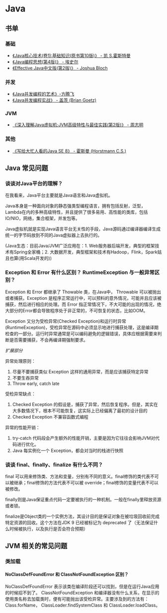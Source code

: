 # Java

## 书单

### 基础

+ [《Java核心技术(卷1):基础知识(原书第10版)》 - 凯 S.霍斯特曼 ](https://www.amazon.cn/dp/B01M06CLQM/ref=pd_bxgy_14_img_2?_encoding=UTF8&psc=1&refRID=KT0NFY9CTMKKNMCN7GNZ)
+ [《Java编程思想(第4版)》 - 埃史尔](https://www.amazon.cn/dp/B0011F7WU4/ref=pd_bxgy_14_img_3?_encoding=UTF8&psc=1&refRID=CNDMVA68EGX7RBFB3Y46)
+ [《Effective Java中文版(第2版)》 - Joshua Bloch](https://www.amazon.cn/dp/B001PTGR52/ref=pd_bxgy_14_img_3?_encoding=UTF8&psc=1&refRID=GTF5J33PK7XMBJN5TMH3)

### 并发

+ [《Java并发编程的艺术》-方腾飞](https://www.amazon.cn/dp/B012QIKPGM/ref=pd_sim_351_2?_encoding=UTF8&psc=1&refRID=BN9AWYWJ8ANKZ80K49SZ)
+ [《Java并发编程实战》 - 盖茨 (Brian Goetz)](https://www.amazon.cn/dp/B0077K9XHW/ref=pd_bxgy_14_img_2?_encoding=UTF8&psc=1&refRID=VFXA1N7FN4D37DAZ7CPD)

### JVM

+ [《深入理解Java虚拟机:JVM高级特性与最佳实践(第2版)》 - 周志明](https://www.amazon.cn/dp/B00D2ID4PK/ref=pd_bxgy_14_2?_encoding=UTF8&psc=1&refRID=MT6DXSTQF8N3V7KQAY59)

### 其他

+ [《写给大忙人看的Java SE 8》 - 霍斯曼 (Horstmann C.S.)](https://www.amazon.cn/dp/B00PYLOFWY/ref=pd_bxgy_14_2?_encoding=UTF8&psc=1&refRID=1PQZATG7DZHFW311Q5WF)

## Java 常见问题

### 谈谈对Java平台的理解？

在我看来，Java平台主要就是Java语言和Java虚拟机。

Java本身是一种面向对象的静态强类型编程语言，拥有包括反射，泛型，Lambda在内的多种高级特性，并且提供了很多易用、高性能的类库，包括IO/NIO，网络，集合框架，并发包等。

Java虚拟机就是实现Java语言平台无关性的手段，Java源码通过编译器编译生成统一的字节码放到不同的Java虚拟器上去执行的。

(Java生态：目前Java/JVM广泛应用在：1. Web服务器后端开发，典型的框架技术有Spring全家桶；2. 大数据开发，典型框架和技术有Hadoop，Flink，Spark姑且也算(用Scala开发的))

### Exception 和 Error 有什么区别？ RuntimeException 与一般异常区别？

Exception 和 Error 都继承了 Thowable 类，在Java中， Throwable 可以被抛出或者捕获。Exception 是程序正常运行中，可以预料的意外情况，可能并且应该被捕获，然后进行相应的处理。而 Error 指正常情况下，不大可能的出现的情况，绝大部分的Error都会导致程序处于非正常的，不可恢复的状态，比如OOM。

Exception 又分为受检异常(Checked Exception)和运行时异常(RuntimeException)，受检异常在源码中必须显示地进行捕获处理，这是编译期检查的一部分。运行时异常通常是可以编码避免的逻辑错误，具体应根据需要来判断是否需要捕获，不会再编译期强制要求。

*扩展部分*

异常处理原则：

1. 尽量不要捕获类似 Exception 这样的通用异常，而是应该捕获特定异常
2. 不要生吞异常
3. Throw early, catch late

受检异常缺点：

1. Checked Exception 的假设是，捕获了异常，然后恢复程序。但是，其实在大多数情况下，根本不可能恢复，这实际上已经偏离了最初的设计目的
2. Checked Exception 不兼容函数式编程

异常的性能开销：

1. try-catch 代码段会产生额外的性能开销，主要是因为它往往会影响JVM对代码进行优化。
2. Java 每实例化一个 Exception，都会对当时的栈进行快照

### 谈谈 final、finally、finalize 有什么不同？

final 可以用来修饰类、方法和变量，分别有不同的意义。final修饰的类代表不可以被继承；final修饰的方法代表不可以被 override；final修饰的变量代表不可以被修改。

finally则是Java保证重点代码一定要被执行的一种机制。一般在finally里释放资源或者锁。

finalize是Object类的一个实例方法，其设计目的是保证对象在被垃圾回收前完成特定资源的回收。这个方法在JDK 9 已经被标记为 deprecated 了（无法保证什么时候被执行，以及执行是否会符合预期）

## JVM 相关的常见问题

### 类加载

#### NoClassDefFoundError 和 ClassNotFoundException 区别？

NoClassDefFoundError 表示该类在编译阶段还可以找到，但是在运行Java应用的时候招不到了。 ClassNotFoundException 和编译器没有什么关系，在显示的使用类名称去加载类时，便有可能抛出该受检异常。主要涉及到的方法有： Class.forName， ClassLoader.findSystemClass 和 ClassLoader.loadClass。